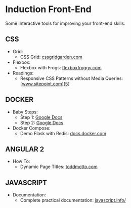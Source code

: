 Induction Front-End
===================

Some interactive tools for improving your front-end skills.


CSS
-------
* Grid:
    - CSS Grid: [cssgridgarden.com][1]
* Flexbox:
    - Flexbox with Frogs: [flexboxfroggy.com][2]
* Readings:
    - Responsive CSS Patterns without Media Queries: [www.sitepoint.com][5]
    
DOCKER
-------
* Baby Steps:
    - Step 1: [Google Docs][3]
    - Step 2: [Google Docs][4]
* Docker Compose:
	- Demo Flask with Redis: [docs.docker.com][7]     

ANGULAR 2
----------
* How To:
    - Dynamic Page Titles: [toddmotto.com][6]
    
JAVASCRIPT
----------
* Documentation:
    - Complete practical documentation: [javascript.info/][8] 

[1]: http://cssgridgarden.com/ "CSS Grid Garden"
[2]: http://flexboxfroggy.com/ "Flexbox Froggy"
[3]: https://docs.google.com/presentation/d/1rxk34q6G3KxR1DSBsBPWI3T141JyEIY-kTbt5AHITEo/edit#slide=id.g137b99dabe_1_38 "Babys Steps 1"
[4]: https://docs.google.com/presentation/d/1xOC9LKajXXKCOrZGQU4gQKQ0rI0kfZij356InzOE8i4/edit#slide=id.g137b99dabe_1_38 "Baby Steps 2"
[5]: https://www.sitepoint.com/responsive-css-patterns-without-media-queries "Responsive CSS Patterns without Media Queries"
[6]: https://toddmotto.com/dynamic-page-titles-angular-2-router-events "Dynamic Page Titles"
[7]: https://docs.docker.com/compose/gettingstarted/ "Get started with Docker Compose"
[8]: https://javascript.info/ "Javascript Documentation"
